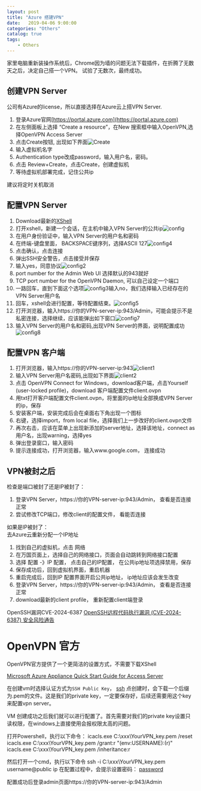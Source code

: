 ```yaml
---                                  
layout: post                                  
title: "Azure 搭建VPN"                                  
date:   2019-04-06 9:00:00                                   
categories: "Others"                                  
catalog: true                                  
tags:                                   
    - Others                                  
---                        
```

   
家里电脑重新装操作系统后，Chrome因为墙的问题无法下载插件，在折腾了无数天之后，决定自己搭一个VPN。 试验了无数次，最终成功。
 
## 创建VPN Server  

公司有Azure的license，所以直接选择在Azure云上搭VPN Server.  
1. 登录Azure官网[https://portal.azure.com](https://portal.azure.com)  
2. 在左侧面板上选择 “Create a resource”，在New 搜索框中输入OpenVPN,选择OpenVPN Access Server  
3. 点击Create按钮, 出现如下界面![Create](https://github.com/kerwenzhang/kerwenzhang.github.io/blob/master/_posts/image/1.png?raw=true)  
4. 输入虚拟机名字  
5. Authentication type改成password，输入用户名，密码。   
6. 点击 Review+Create，点击Create，创建虚拟机  
7. 等待虚拟机部署完成，记住公共ip

建议将定时关机取消

## 配置VPN Server
1. Download最新的[XShell](https://xshell.en.softonic.com/)  
2. 打开xshell，新建一个会话，在主机中输入VPN Server的公共ip![config](https://github.com/kerwenzhang/kerwenzhang.github.io/blob/master/_posts/image/2.png?raw=true)
3. 在用户身份验证中，输入VPN Server的用户名和密码  
4. 在终端-键盘里面， BACKSPACE键序列，选择ASCII 127![config4](https://github.com/kerwenzhang/kerwenzhang.github.io/blob/master/_posts/image/5.png?raw=true)
4. 点击确认，点击连接
5. 弹出SSH安全警告，点击接受并保存
6. 输入yes，同意协议![config2](https://github.com/kerwenzhang/kerwenzhang.github.io/blob/master/_posts/image/3.png?raw=true)  
7. port number for the Admin Web UI 选择默认的943就好
8. TCP port number for the OpenVPN Daemon, 可以自己设定一个端口
9. 一路回车，直到下面这个选项![config3](https://github.com/kerwenzhang/kerwenzhang.github.io/blob/master/_posts/image/4.png?raw=true)输入no，我们选择输入已经存在的VPN Server用户名
10. 回车，xshell会进行配置，等待配置结束。![config5](https://github.com/kerwenzhang/kerwenzhang.github.io/blob/master/_posts/image/6.png?raw=true)
11. 打开浏览器，输入https://你的VPN-server-ip:943/Admin，可能会提示不是私密连接，选择继续，应该能弹出如下窗口![config7](https://github.com/kerwenzhang/kerwenzhang.github.io/blob/master/_posts/image/7.png?raw=true)
12. 输入VPN Server的用户名和密码,出现VPN Server的界面，说明配置成功![config8](https://github.com/kerwenzhang/kerwenzhang.github.io/blob/master/_posts/image/8.png?raw=true)

## 配置VPN 客户端
1. 打开浏览器，输入https://你的VPN-server-ip:943![client1](https://github.com/kerwenzhang/kerwenzhang.github.io/blob/master/_posts/image/9.png?raw=true)
2. 输入VPN Server用户名密码,出现如下界面![client2](https://github.com/kerwenzhang/kerwenzhang.github.io/blob/master/_posts/image/10.png?raw=true)
3. 点击 OpenVPN Connect for Windows，download客户端，点击Yourself (user-locked profile)，download 客户端配置文件client.ovpn
4. 用txt打开客户端配置文件client.ovpn，将里面的ip地址全部换成VPN Server的ip，保存
6. 安装客户端，安装完成后会在桌面右下角出现一个图标
7. 右键，选择import，from local file，选择我们上一步改好的client.ovpn文件
8. 再次右击，应该在菜单上出现新添加的server地址，选择该地址，connect as 用户名，出现warning，选择yes
9. 弹出登录窗口，输入密码
10. 提示连接成功，打开浏览器，输入www.google.com， 连接成功
    

## VPN被封之后

检查是端口被封了还是IP被封了：  
1. 登录VPN Server，https://你的VPN-server-ip:943/Admin， 查看是否连接正常  
2. 尝试修改TCP端口，修改client的配置文件， 看能否连接   

如果是IP被封了：  
去Azure云重新分配一个IP地址  
1. 找到自己的虚拟机，点击 网络   
2. 在万国页面上，选择自己的网络接口，页面会自动跳转到网络接口配置   
3. 选择 配置 -》IP 配置， 点击自己的IP配置， 在公共ip地址项选择禁用，保存   
4. 保存成功后，回到虚拟机界面，重启机器  
5. 重启完成后，回到IP 配置界面开启公共ip地址， ip地址应该会发生改变   
6. 登录VPN Server，https://你的VPN-server-ip:943/Admin， 查看是否连接正常
7. download最新的client profile， 重新配置client端登录



OpenSSH漏洞CVE-2024-6387
[OpenSSH远程代码执行漏洞 (CVE-2024-6387) 安全风险通告](https://www.secrss.com/articles/67636?app=1)  


# OpenVPN 官方
OpenVPN官方提供了一个更简洁的设置方式，不需要下载XShell


[Microsoft Azure Appliance Quick Start Guide for Access Server](https://openvpn.net/as-docs/azure.html#azure-video-tutorial_body)  

在创建vm时选择认证方式为`SSH Public Key`，
[ssh](https://github.com/kerwenzhang/kerwenzhang.github.io/blob/master/_posts/image/vpn_ssh.png?raw=true)
点创建时，会下载一个后缀为.pem的文件。这是我们的private key，一定要保存好，后续还需要用这个key来配置vpn server。

VM 创建成功之后我们就可以进行配置了。首先需要对我们的private key设置只读权限，在windows上直接使用会报权限太高的问题。

打开Powershell，执行以下命令：
icacls.exe C:\xxx\YourVPN_key.pem /reset
icacls.exe C:\xxx\YourVPN_key.pem /grant:r "$($env:USERNAME):(r)"
icacls.exe C:\xxx\YourVPN_key.pem /inheritance:r

然后打开一个cmd，执行以下命令
ssh -i C:\xxx\YourVPN_key.pem username@public ip 
在配置过程中，会提示设置密码：
[password](https://github.com/kerwenzhang/kerwenzhang.github.io/blob/master/_posts/image/vpn_user.png?raw=true)

配置成功后登录admin页面https://你的VPN-server-ip:943/Admin